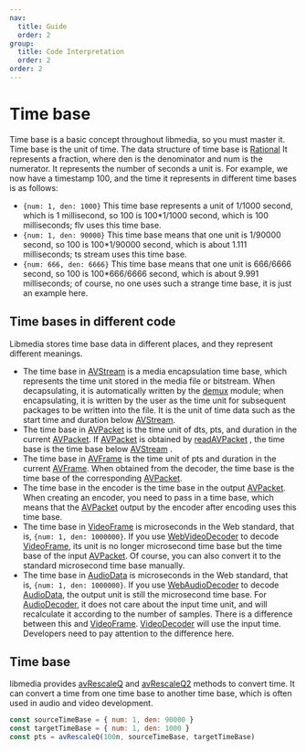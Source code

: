```yaml
---
nav:
  title: Guide
  order: 2
group:
  title: Code Interpretation
  order: 2
order: 2
---
```

# Time base

Time base is a basic concept throughout libmedia, so you must master it. Time base is the unit of time. The data structure of time base is [Rational](https://zhaohappy.github.io/libmedia/docs/libmedia_api/classes/avutil_struct_rational.Rational.html) It represents a fraction, where den is the denominator and num is the numerator. It represents the number of seconds a unit is. For example, we now have a timestamp 100, and the time it represents in different time bases is as follows:

- ```{num: 1, den: 1000}``` This time base represents a unit of 1/1000 second, which is 1 millisecond, so 100 is 100*1/1000 second, which is 100 milliseconds; flv uses this time base.
- ```{num: 1, den: 90000}``` This time base means that one unit is 1/90000 second, so 100 is 100*1/90000 second, which is about 1.111 milliseconds; ts stream uses this time base.
- ```{num: 666, den: 6666}``` This time base means that one unit is 666/6666 second, so 100 is 100*666/6666 second, which is about 9.991 milliseconds; of course, no one uses such a strange time base, it is just an example here.

## Time bases in different code

Libmedia stores time base data in different places, and they represent different meanings.

- The time base in [AVStream](https://zhaohappy.github.io/libmedia/docs/libmedia_api/classes/avutil_AVStream.AVStream.html) is a media encapsulation time base, which represents the time unit stored in the media file or bitstream. When decapsulating, it is automatically written by the [demux](https://zhaohappy.github.io/libmedia/docs/libmedia_api/modules/avformat_demux.html) module; when encapsulating, it is written by the user as the time unit for subsequent packages to be written into the file. It is the unit of time data such as the start time and duration below [AVStream](https://zhaohappy.github.io/libmedia/docs/libmedia_api/classes/avutil_AVStream.AVStream.html).
- The time base in [AVPacket](https://zhaohappy.github.io/libmedia/docs/libmedia_api/classes/avutil_struct_avpacket.AVPacket.html) is the time unit of dts, pts, and duration in the current [AVPacket](https://zhaohappy.github.io/libmedia/docs/libmedia_api/classes/avutil_struct_avpacket.AVPacket.html). If [AVPacket](https://zhaohappy.github.io/libmedia/docs/libmedia_api/classes/avutil_struct_avpacket.AVPacket.html) is obtained by [readAVPacket](https://zhaohappy.github.io/libmedia/docs/libmedia_api/functions/avformat_demux.readAVPacket.html) , the time base is the time base below [AVStream](https://zhaohappy.github.io/libmedia/docs/libmedia_api/classes/avutil_AVStream.AVStream.html) .
- The time base in [AVFrame](https://zhaohappy.github.io/libmedia/docs/libmedia_api/classes/avutil_struct_avframe.AVFrame.html) is the time unit of pts and duration in the current [AVFrame](https://zhaohappy.github.io/libmedia/docs/libmedia_api/classes/avutil_struct_avframe.AVFrame.html). When obtained from the decoder, the time base is the time base of the corresponding [AVPacket](https://zhaohappy.github.io/libmedia/docs/libmedia_api/classes/avutil_struct_avpacket.AVPacket.html).
- The time base in the encoder is the time base in the output [AVPacket](https://zhaohappy.github.io/libmedia/docs/libmedia_api/classes/avutil_struct_avpacket.AVPacket.html). When creating an encoder, you need to pass in a time base, which means that the [AVPacket](https://zhaohappy.github.io/libmedia/docs/libmedia_api/classes/avutil_struct_avpacket.AVPacket.html) output by the encoder after encoding uses this time base.
- The time base in [VideoFrame](https://developer.mozilla.org/en-US/docs/Web/API/VideoFrame) is microseconds in the Web standard, that is, ```{num: 1, den: 1000000}```. If you use [WebVideoDecoder](https://zhaohappy.github.io/libmedia/docs/libmedia_api/classes/avcodec_webcodec_VideoDecoder.WebVideoDecoder.html) to decode [VideoFrame](https://developer.mozilla.org/en-US/docs/Web/API/VideoFrame), its unit is no longer microsecond time base but the time base of the input [AVPacket](https://zhaohappy.github.io/libmedia/docs/libmedia_api/classes/avutil_struct_avpacket.AVPacket.html). Of course, you can also convert it to the standard microsecond time base manually.
- The time base in [AudioData](https://developer.mozilla.org/en-US/docs/Web/API/AudioData) is microseconds in the Web standard, that is, ```{num: 1, den: 1000000}```. If you use [WebAudioDecoder](https://zhaohappy.github.io/libmedia/docs/libmedia_api/classes/avcodec_webcodec_AudioDecoder.WebAudioDecoder.html) to decode [AudioData](https://developer.mozilla.org/en-US/docs/Web/API/AudioData), the output unit is still the microsecond time base. For [AudioDecoder](https://developer.mozilla.org/en-US/docs/Web/API/AudioDecoder), it does not care about the input time unit, and will recalculate it according to the number of samples. There is a difference between this and [VideoFrame](https://developer.mozilla.org/en-US/docs/Web/API/VideoFrame). [VideoDecoder](https://developer.mozilla.org/en-US/docs/Web/API/VideoDecoder) will use the input time. Developers need to pay attention to the difference here.

## Time base 

libmedia provides [avRescaleQ](https://zhaohappy.github.io/libmedia/docs/libmedia_api/functions/avutil_util_rational.avRescaleQ.html) and [avRescaleQ2](https://zhaohappy.github.io/libmedia/docs/libmedia_api/functions/avutil_util_rational.avRescaleQ2.html) methods to convert time. It can convert a time from one time base to another time base, which is often used in audio and video development.

```javascript
const sourceTimeBase = { num: 1, den: 90000 }
const targetTimeBase = { num: 1, den: 1000 }
const pts = avRescaleQ(100n, sourceTimeBase, targetTimeBase)
```

